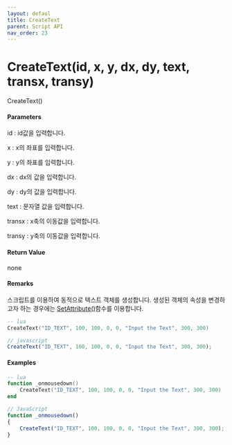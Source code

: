 ```yaml
---
layout: defaul
title: CreateText
parent: Script API
nav_order: 23
---
```

# CreateText\(id, x, y, dx, dy, text, transx, transy\)

CreateText\(\)

#### Parameters

id : id값을 입력합니다.

x : x의 좌표를 입력합니다.

y : y의 좌표를 입력합니다.

dx : dx의 값을 입력합니다.

dy : dy의 값을 입력합니다.

text : 문자열 값을 입력합니다.

transx : x축의 이동값을 입력합니다.

transy : y축의 이동값을 입력합니다.

#### Return Value

none

#### Remarks

스크립트를 이용하여 동적으로 텍스트 객체를 생성합니다. 생성된 객체의 속성을 변경하고자 하는 경우에는 [SetAttribute\(\)](https://expnuni.gitbooks.io/enuspace/content/ScriptAPI/SetAttribute.html)함수를 이용합니다.

```lua
-- lua
CreateText("ID_TEXT", 100, 100, 0, 0, "Input the Text", 300, 300)
```

```js
// javascript
CreateText("ID_TEXT", 100, 100, 0, 0, "Input the Text", 300, 300);
```

#### 

#### Examples

```lua
-- lua
function _onmousedown()
    CreateText("ID_TEXT", 100, 100, 0, 0, "Input the Text", 300, 300)
end
```

```js
// JavaScript
function _onmousedown()
{    
    CreateText("ID_TEXT", 100, 100, 0, 0, "Input the Text", 300, 300);
}
```



